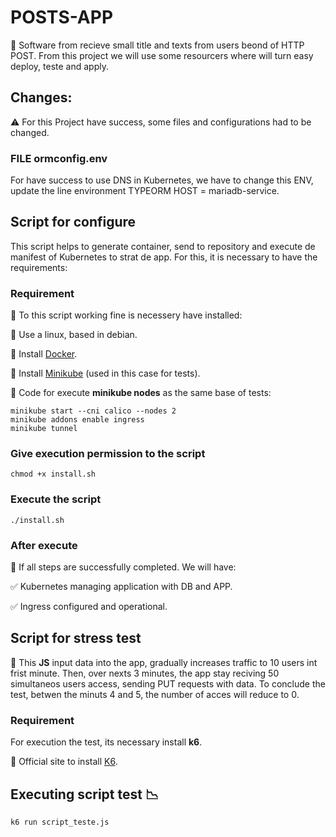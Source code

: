 # POSTS-APP
:floppy_disk: Software from recieve small title and texts from users beond of HTTP POST.
From this project we will use some resourcers where will turn easy deploy, teste and apply.

## Changes:
:warning: For this Project have success, some files and configurations had to be changed.

### FILE ormconfig.env
For have success to use DNS in Kubernetes, we have to change this ENV, update the line environment TYPEORM HOST = mariadb-service.

## Script for configure
This script helps to generate container, send to repository and execute de manifest of Kubernetes to strat de app.
For this, it is necessary to have the requirements:

### Requirement
:compass: To this script working fine is necessery have installed:

:pushpin: Use a linux, based in debian.

:pushpin: Install [Docker](https://docs.docker.com/engine/install/).

:pushpin: Install [Minikube](https://minikube.sigs.k8s.io/docs/start/?arch=%2Fwindows%2Fx86-64%2Fstable%2F.exe+download) (used in this case for tests).

:pushpin: Code for execute **minikube nodes** as the same base of tests:
```
minikube start --cni calico --nodes 2
minikube addons enable ingress
minikube tunnel
```

### Give execution permission to the script
```
chmod +x install.sh
```

### Execute the script 
```
./install.sh
```
### After execute
:roller_coaster: If all steps are successfully completed. We will have:

:white_check_mark: Kubernetes managing application with DB and APP.

:white_check_mark: Ingress configured and operational.

## Script for stress test
:rocket: This **JS** input data into the app, gradually increases traffic to 10 users int frist minute. Then, over nexts 3 minutes, the app stay reciving 50 simultaneos users access, sending PUT requests with data. To conclude the test, betwen the minuts 4 and 5,  the number of acces will reduce to 0.

### Requirement
For execution the test, its necessary install **k6**.

:pushpin: Official site to install [K6](https://grafana.com/docs/k6/latest/set-up/install-k6/).

## Executing script test :chart_with_downwards_trend:
```
k6 run script_teste.js
```
